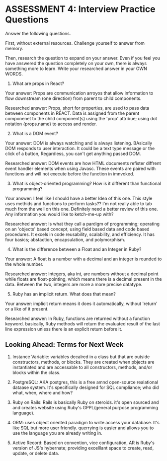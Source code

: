 # ASSESSMENT 4: Interview Practice Questions
Answer the following questions.

First, without external resources. Challenge yourself to answer from memory.

Then, research the question to expand on your answer. Even if you feel you have answered the question completely on your own, there is always something more to learn. Write your researched answer in your OWN WORDS.  

1. What are props in React? 

  Your answer: Props are communication arroyos that allow information to flow downstream (one direction) from parent to child components. 

  Researched answer: Props, short for properties, are used to pass data between components in REACT. Data is assigned from the parent componenet to the child component(s) using the 'prop' attribue; using dot notation {props.name} to access and render.



2. What is a DOM event?

  Your answer: DOM is always watching and is always listening. BAsically DOM responds to user interaction. It could be a text type message or the click of a button, Regardless, you can't get anything passed DOM.

  Researched answer: DOM events are how HTML documents refister diffrent event handler elements when using Javasc. These events are paired with functions and will not execute before the function in imnvoked. 



3. What is object-oriented programming? How is it different than functional programming?

  Your answer: I feel like I should have a better Idea of this one. This style uses methids and functions to perform tasks?? I'm not really able to tab much from the well on this one. Definitely need a better review of this one. Any information you would like to ketch-me-up with?

  Researched answer: Is what they call a pardigm of programming; operating on an 'objects' based concept, using field based data and code based procedures. It excels in code reusability, scalability, and efficiency. It has four basics; abstaction, encapsulation, and polymorphism. 



4. What is the difference between a Float and an Integer in Ruby?

  Your answer: A float is a number with a decimal and an integer is rounded to the whole number. 

  Researched answer: Integers, aka int, are numbers without a decimal point while floats are float-pointing, which means there is a decimal present in the data. Between the two, integers are more a more precise datatype. 



5. Ruby has an implicit return. What does that mean? 

  Your answer: implicit return means it does it automatically, without 'return' or a like of it present. 

  Researched answer: In Ruby, functions are returned without a function keyword. basically, Ruby methods will return the evaluated result of the last line expression unless there is an explicit return before it. 



## Looking Ahead: Terms for Next Week

1. Instance Variable: variables decalred in a class but that are outside constructors, methods, or blocks. They are created when pbjects are instantiated and are accessable to all constructors, methods, and/or blocks within the class.

2. PostgreSQL: AKA postgres, this is a free amnd open-source realational dataase system. It's specifically designed for SQL compliance; who did what, when, where and how? 

3. Ruby on Rails: Rails is basically Ruby on steroids. it's open sourced and and creates website using Ruby's GPPL(general purpose programming language).

4. ORM: uses object oriented paradigm to write access your database. It's like SQL but more user friendly.         querrying is easier and allows you to use the language you are already writing in. 

5. Active Record: Based on convention, vice configuration, AR is Ruby's version of JS's hybernate; providing excelllant space to create, read, update, or delete data. 

